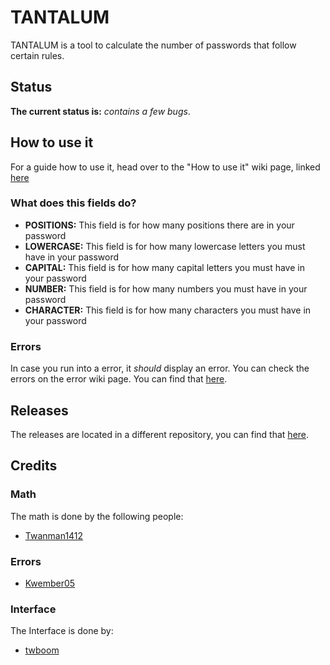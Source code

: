 # TANTALUM
TANTALUM is a tool to calculate the number of passwords that follow certain rules.

## Status
**The current status is:** *contains a few bugs*.

## How to use it
For a guide how to use it, head over to the "How to use it" wiki page, linked [here](https://github.com/curesium/tantalum/wiki/how-to-use-it)

### What does this fields do?
* **POSITIONS:** This field is for how many positions there are in your password
* **LOWERCASE:** This field is for how many lowercase letters you must have in your password
* **CAPITAL:** This field is for how many capital letters you must have in your password
* **NUMBER:** This field is for how many numbers you must have in your password
* **CHARACTER:** This field is for how many characters you must have in your password

### Errors
In case you run into a error, it *should* display an error. You can check the errors on the error wiki page. You can find that [here](https://github.com/curesium/tantalum/wiki/Errors 'Error help page').

## Releases
The releases are located in a different repository, you can find that [here](https://github.com/curesium/releases 'Release page').

## Credits
### Math
The math is done by the following people:
* [Twanman1412](https://github.com/twanman1412)

### Errors
* [Kwember05](https://github.com/kwember05)

### Interface
The Interface is done by:
* [twboom](https://github.com/twboom)
